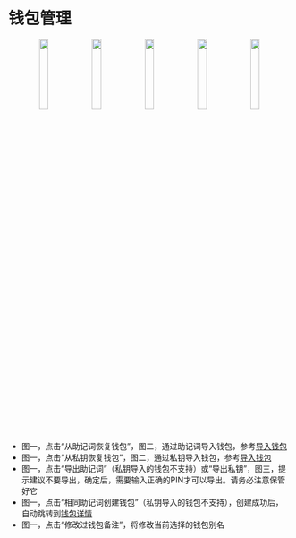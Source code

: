 # 钱包管理

<div style="text-align:center;">
<img src="/assets/img/offline/walletmanger_1.jpeg" width="18%"/>
<img src="/assets/img/offline/import_2.jpeg" width="18%"/>
<img src="/assets/img/offline/import_3.jpeg" width="18%"/>
<img src="/assets/img/offline/walletmanger_3.jpeg" width="18%"/>
<img src="/assets/img/offline/walletmanger_2.jpeg" width="18%"/>
</div>

- 图一，点击“从助记词恢复钱包”，图二，通过助记词导入钱包，参考[导入钱包](off_import.md)
- 图一，点击“从私钥恢复钱包”，图二，通过私钥导入钱包，参考[导入钱包](off_import.md)
- 图一，点击“导出助记词”（私钥导入的钱包不支持）或“导出私钥”，图三，提示建议不要导出，确定后，需要输入正确的PIN才可以导出。请务必注意保管好它
- 图一，点击“相同助记词创建钱包”（私钥导入的钱包不支持），创建成功后，自动跳转到[钱包详情](off_walletinfo.md)
- 图一，点击“修改过钱包备注”，将修改当前选择的钱包别名
